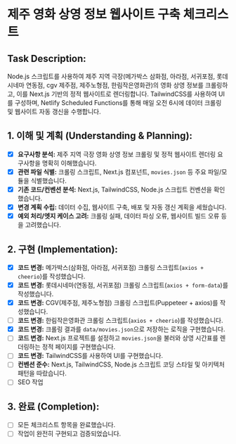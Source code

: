 # 제주 영화 상영 정보 웹사이트 구축 체크리스트

## Task Description:
Node.js 스크립트를 사용하여 제주 지역 극장(메가박스 삼화점, 아라점, 서귀포점, 롯데시네마 연동점, cgv 제주점, 제주노형점, 한림작은영화관)의 영화 상영 정보를 크롤링하고, 이를 Next.js 기반의 정적 웹사이트로 렌더링합니다. TailwindCSS를 사용하여 UI를 구성하며, Netlify Scheduled Functions를 통해 매일 오전 6시에 데이터 크롤링 및 웹사이트 자동 갱신을 수행합니다.

## 1. 이해 및 계획 (Understanding & Planning):
- [x] **요구사항 분석:** 제주 지역 극장 영화 상영 정보 크롤링 및 정적 웹사이트 렌더링 요구사항을 명확히 이해했습니다.
- [x] **관련 파일 식별:** 크롤링 스크립트, Next.js 컴포넌트, `movies.json` 등 주요 파일/모듈을 식별했습니다.
- [x] **기존 코드/컨벤션 분석:** Next.js, TailwindCSS, Node.js 스크립트 컨벤션을 확인했습니다.
- [x] **변경 계획 수립:** 데이터 수집, 웹사이트 구축, 배포 및 자동 갱신 계획을 세웠습니다.
- [x] **예외 처리/엣지 케이스 고려:** 크롤링 실패, 데이터 파싱 오류, 웹사이트 빌드 오류 등을 고려했습니다.

## 2. 구현 (Implementation):
- [x] **코드 변경:** 메가박스(삼화점, 아라점, 서귀포점) 크롤링 스크립트(`axios + cheerio`)를 작성했습니다.
- [x] **코드 변경:** 롯데시네마(연동점, 서귀포점) 크롤링 스크립트(`axios + form-data`)를 작성했습니다.
- [x] **코드 변경:** CGV(제주점, 제주노형점) 크롤링 스크립트(Puppeteer + axios)를 작성했습니다.
- [ ] **코드 변경:** 한림작은영화관 크롤링 스크립트(`axios + cheerio`)를 작성했습니다.
- [x] **코드 변경:** 크롤링 결과를 `data/movies.json`으로 저장하는 로직을 구현했습니다.
- [ ] **코드 변경:** Next.js 프로젝트를 설정하고 `movies.json`을 불러와 상영 시간표를 렌더링하는 정적 페이지를 구현했습니다.
- [ ] **코드 변경:** TailwindCSS를 사용하여 UI를 구현했습니다.
- [ ] **컨벤션 준수:** Next.js, TailwindCSS, Node.js 스크립트 코딩 스타일 및 아키텍처 패턴을 따랐습니다.
- [ ] SEO 작업 

## 3. 완료 (Completion):
- [ ] 모든 체크리스트 항목을 완료했습니다.
- [ ] 작업이 완전히 구현되고 검증되었습니다.
